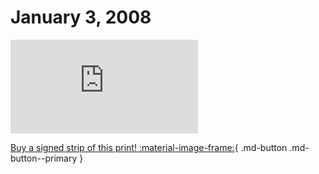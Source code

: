 # January 3, 2008

![](https://www.achewood.com/comic.php?date=01032008)

[Buy a signed strip of this print! :material-image-frame:](https://achewood-holiday-pop-up.myshopify.com/products/strip#01032008){ .md-button .md-button--primary }
